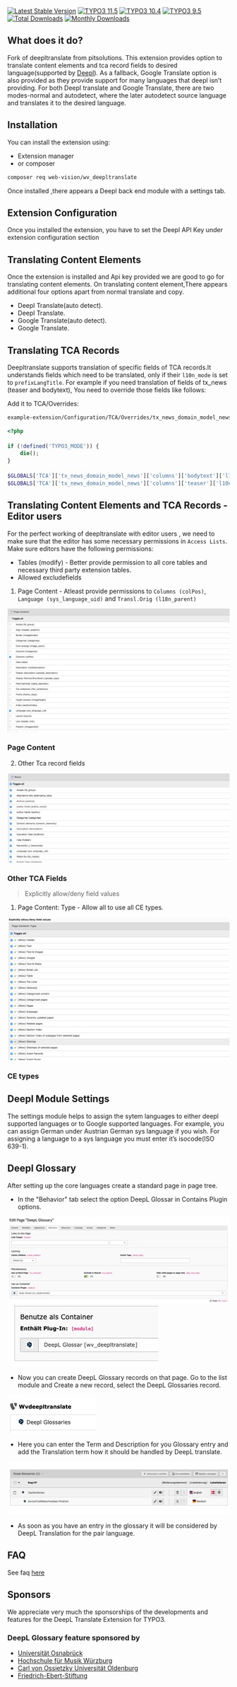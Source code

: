 [![Latest Stable Version](https://poser.pugx.org/web-vision/wv_deepltranslate/v/stable.svg)](https://packagist.org/packages/web-vision/wv_deepltranslate)
[![TYPO3 11.5](https://img.shields.io/badge/TYPO3-11.5-orange.svg?style=flat-square)](https://get.typo3.org/version/11)
[![TYPO3 10.4](https://img.shields.io/badge/TYPO3-10.4-orange.svg?style=flat-square)](https://get.typo3.org/version/10)
[![TYPO3 9.5](https://img.shields.io/badge/TYPO3-9.5-orange.svg?style=flat-square)](https://get.typo3.org/version/9)
[![Total Downloads](https://poser.pugx.org/web-vision/wv_deepltranslate/downloads.svg)](https://packagist.org/packages/web-vision/wv_deepltranslate)
[![Monthly Downloads](https://poser.pugx.org/web-vision/wv_deepltranslate/d/monthly)](https://packagist.org/packages/web-vision/wv_deepltranslate)

## What does it do?

Fork of deepltranslate from pitsolutions. This extension provides option to translate content elements and tca record fields to desired language(supported by [Deepl](https://www.deepl.com/en/api.html)).
As a fallback, Google Translate option is also provided as they provide support for many languages that deepl isn’t providing.
For both Deepl translate and Google Translate, there are two modes-normal and autodetect, where the later autodetect source language and translates it to the desired language.

## Installation

You can install the extension using:

- Extension manager
- or composer

```bash
composer req web-vision/wv_deepltranslate
```

Once installed ,there appears a Deepl back end module with a settings tab.

## Extension Configuration

Once you installed the extension, you have to set the Deepl API Key under extension configuration section

## Translating Content Elements

Once the extension is installed and Api key provided we are good to go for translating content elements.
On translating content element,There appears additional four options apart from normal translate and copy.

- Deepl Translate(auto detect).
- Deepl Translate.
- Google Translate(auto detect).
- Google Translate.

## Translating TCA Records

Deepltranslate supports translation of specific fields of TCA records.It understands fields which need to be translated,
only if their `l10n_mode` is set to `prefixLangTitle`. For example if you need translation of fields of tx_news (teaser and bodytext),
You need to override those fields like follows:

Add it to TCA/Overrides:

```bash
example-extension/Configuration/TCA/Overrides/tx_news_domain_model_news.php
```

```php
<?php

if (!defined('TYPO3_MODE')) {
    die();
}

$GLOBALS['TCA']['tx_news_domain_model_news']['columns']['bodytext']['l10n_mode'] = 'prefixLangTitle';
$GLOBALS['TCA']['tx_news_domain_model_news']['columns']['teaser']['l10n_mode'] = 'prefixLangTitle';
```

## Translating Content Elements and TCA Records - Editor users

For the perfect working of deepltranslate with editor users , we need to make sure that the editor has some necessary permissions in `Access Lists`.
Make sure editors have the following permissions:

* Tables (modify) - Better provide permission to all core tables and necessary third party extension tables.
* Allowed excludefields

1. Page Content - Atleast provide permissions to `Columns (colPos)`, `Language (sys_language_uid)` and `Transl.Orig (l18n_parent)`

![GitHub Logo](./Documentation/Images/UserManual/page-content.png)

### Page Content

2. Other Tca record fields

![GitHub Logo](./Documentation/Images/UserManual/tca-fields.png)

### Other TCA Fields

> Explicitly allow/deny field values

1. Page Content: Type - Allow all to use all CE types.

![GitHub Logo](./Documentation/Images/UserManual/ce-types.png)

### CE types

## Deepl Module Settings

The settings module helps to assign the sytem languages to either deepl supported languages or to Google supported languages.
For example, you can assign German under Austrian German sys language if you wish.
For assigning a language to a sys language you must enter it’s isocode(ISO 639-1).

## Deepl Glossary

After setting up the core languages create a standard page in page tree.

- In the "Behavior" tab select the option DeepL Glossar in Contains Plugin options.

![Behavior Tab](./Documentation/Images/UserManual/go-to-behavior-tab.png)
![Glossary Plugin](./Documentation/Images/UserManual/select-container-plugin.png)

- Now you can create DeepL Glossary records on that page. Go to the list module and Create a new record, select the DeepL Glossaries record.


![Glossary Record](./Documentation/Images/UserManual/select-glossary-record.png)

- Here you can enter the Term and Description for you Glossary entry and add the Translation term how it should be handled by DeepL translate.

![Glossary Terms](./Documentation/Images/UserManual/terms.png)

- As soon as you have an entry in the glossary it will be considered by DeepL Translation for the pair language.
## FAQ

See faq [here](https://docs.typo3.org/typo3cms/extensions/wv_deepltranslate/Faq/Index.html)

## Sponsors
We appreciate very much the sponsorships of the developments and features for the DeepL Translate Extension for TYPO3.

### DeepL Glossary feature sponsored by
* [Universität Osnabrück](https://www.uni-osnabrueck.de)
* [Hochschule für Musik Würzburg](https://www.hfm-wuerzburg.de)
* [Carl von Ossietzky Universität Oldenburg](https://uol.de/)
* [Friedrich-Ebert-Stiftung](https://www.fes.de)
